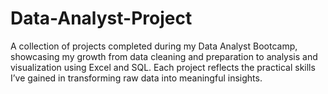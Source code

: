 # Data-Analyst-Project
A collection of projects completed during my Data Analyst Bootcamp, showcasing my growth from data cleaning and preparation to analysis and visualization using Excel and SQL. Each project reflects the practical skills I’ve gained in transforming raw data into meaningful insights.
